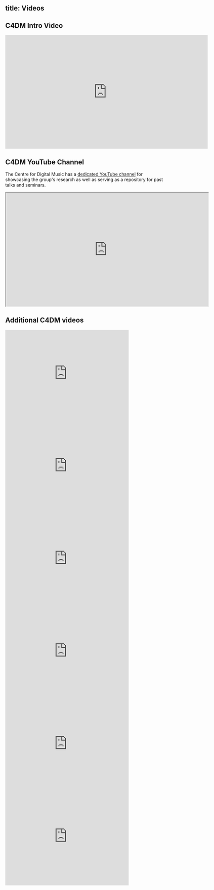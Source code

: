 title: Videos
----------------

C4DM Intro Video
-------

<iframe width="640" height="360" src="https://www.youtube.com/embed/Rcbs4NvMFHM" frameborder="0" allowfullscreen></iframe>


C4DM YouTube Channel
-------

The Centre for Digital Music has a <a href="https://www.youtube.com/c/C4DMCentreforDigitalMusic">dedicated YouTube channel</a> for showcasing the group's research as well as serving as a repository for past talks and seminars.

<iframe src="http://www.youtube.com/embed/videoseries?list=UUWe-Z_fY4HKcZr5pjUOxSSQ" width="640" height="360"></iframe>


Additional C4DM videos
-------

<iframe width="390" height="293" src="https://www.youtube.com/embed/25xdhh7R9E8" frameborder="0" allowfullscreen></iframe>

<iframe width="390" height="293" src="https://www.youtube.com/embed/Sbv4CYq3dPs" frameborder="0" allowfullscreen></iframe>

<iframe width="390" height="293" src="https://www.youtube.com/embed/BK-Cd_cNc0E" frameborder="0" allowfullscreen></iframe>

<iframe width="390" height="293" src="https://www.youtube.com/embed/eGfE1LbFpV4" frameborder="0" allowfullscreen></iframe>

<iframe width="390" height="293" src="https://www.youtube.com/embed/uOOhvw89jc4" frameborder="0" allowfullscreen></iframe>

<iframe width="390" height="293" src="https://www.youtube.com/embed/blBTqTTFzmo" frameborder="0" allowfullscreen></iframe>




